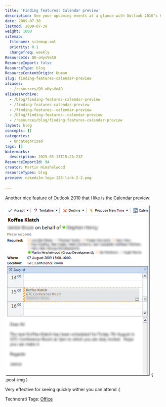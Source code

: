 ```yaml
---
title: 'Finding features: Calendar preview'
description: See your upcoming events at a glance with Outlook 2010’s Calendar preview, making it easy to check your schedule and availability quickly.
date: 2009-07-30
lastmod: 2009-07-30
weight: 1000
sitemap:
  filename: sitemap.xml
  priority: 0.1
  changefreq: weekly
ResourceId: Q0-oHysVeAO
ResourceImport: false
ResourceType: blog
ResourceContentOrigin: Human
slug: finding-features-calendar-preview
aliases:
  - /resources/Q0-oHysVeAO
aliasesArchive:
  - /blog/finding-features-calendar-preview
  - /finding-features-calendar-preview
  - /finding-features--calendar-preview
  - /blog/finding-features--calendar-preview
  - /resources/blog/finding-features-calendar-preview
layout: blog
concepts: []
categories:
  - Uncategorized
tags: []
Watermarks:
  description: 2025-05-13T15:23:23Z
ResourceImportId: 94
creator: Martin Hinshelwood
resourceTypes: blog
preview: nakedalm-logo-128-link-2-2.png

---
```

Another nice feature of Outlook 2010 that I like is the Calendar preview:

![image](images/FindingfeaturesCalendarpreview_94FA-image_6-1-1.png)
{ .post-img }

Very effective for seeing quickly wither you can attend :)

Technorati Tags: [Office](http://technorati.com/tags/Office)
